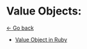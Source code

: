 # Value Objects:
[<- Go back](index.md)

* [Value Object in Ruby](https://medium.com/@franzejr/value-object-in-ruby-89b5e3b6b5f9)
